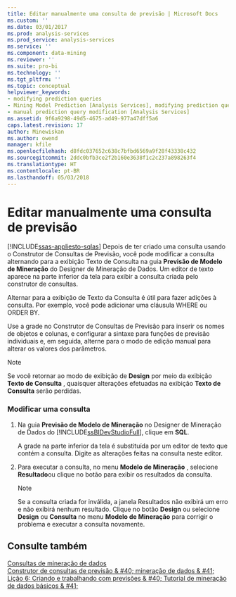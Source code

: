 ```yaml
---
title: Editar manualmente uma consulta de previsão | Microsoft Docs
ms.custom: ''
ms.date: 03/01/2017
ms.prod: analysis-services
ms.prod_service: analysis-services
ms.service: ''
ms.component: data-mining
ms.reviewer: ''
ms.suite: pro-bi
ms.technology: ''
ms.tgt_pltfrm: ''
ms.topic: conceptual
helpviewer_keywords:
- modifying prediction queries
- Mining Model Prediction [Analysis Services], modifying prediction queries
- manual prediction query modification [Analysis Services]
ms.assetid: 9f6a9298-49d5-4675-ad49-977a47dff5a6
caps.latest.revision: 17
author: Minewiskan
ms.author: owend
manager: kfile
ms.openlocfilehash: d8fdc037652c638c7bfbd6569a9f28f43338c432
ms.sourcegitcommit: 2ddc0bfb3ce2f2b160e3638f1c2c237a898263f4
ms.translationtype: HT
ms.contentlocale: pt-BR
ms.lasthandoff: 05/03/2018
---
```

# <a name="manually-edit-a-prediction-query"></a>Editar manualmente uma consulta de previsão
[!INCLUDE[ssas-appliesto-sqlas](../../includes/ssas-appliesto-sqlas.md)]
  Depois de ter criado uma consulta usando o Construtor de Consultas de Previsão, você pode modificar a consulta alternando para a exibição Texto de Consulta na guia **Previsão de Modelo de Mineração** do Designer de Mineração de Dados. Um editor de texto aparece na parte inferior da tela para exibir a consulta criada pelo construtor de consultas.  
  
 Alternar para a exibição de Texto da Consulta é útil para fazer adições à consulta. Por exemplo, você pode adicionar uma cláusula WHERE ou ORDER BY.  
  
 Use a grade no Construtor de Consultas de Previsão para inserir os nomes de objetos e colunas, e configurar a sintaxe para funções de previsão individuais e, em seguida, alterne para o modo de edição manual para alterar os valores dos parâmetros.  
  
> [!NOTE]  
>  Se você retornar ao modo de exibição de **Design** por meio da exibição **Texto de Consulta** , quaisquer alterações efetuadas na exibição **Texto de Consulta** serão perdidas.  
  
### <a name="modify-a-query"></a>Modificar uma consulta  
  
1.  Na guia **Previsão de Modelo de Mineração** no Designer de Mineração de Dados do [!INCLUDE[ssBIDevStudioFull](../../includes/ssbidevstudiofull-md.md)], clique em **SQL**.  
  
     A grade na parte inferior da tela é substituída por um editor de texto que contém a consulta. Digite as alterações feitas na consulta neste editor.  
  
2.  Para executar a consulta, no menu **Modelo de Mineração** , selecione **Resultado**ou clique no botão para exibir os resultados da consulta.  
  
    > [!NOTE]  
    >  Se a consulta criada for inválida, a janela Resultados não exibirá um erro e não exibirá nenhum resultado. Clique no botão **Design** ou selecione **Design** ou **Consulta** no menu **Modelo de Mineração** para corrigir o problema e executar a consulta novamente.  
  
## <a name="see-also"></a>Consulte também  
 [Consultas de mineração de dados](../../analysis-services/data-mining/data-mining-queries.md)   
 [Construtor de consultas de previsão & #40; mineração de dados & #41;](http://msdn.microsoft.com/library/12900d49-db88-48bb-a5f4-0a9a172bc126)   
 [Lição 6: Criando e trabalhando com previsões & #40; Tutorial de mineração de dados básicos & #41;](http://msdn.microsoft.com/library/b213cb58-2c40-4c89-b08b-d3c36a4afad3)  
  
  
